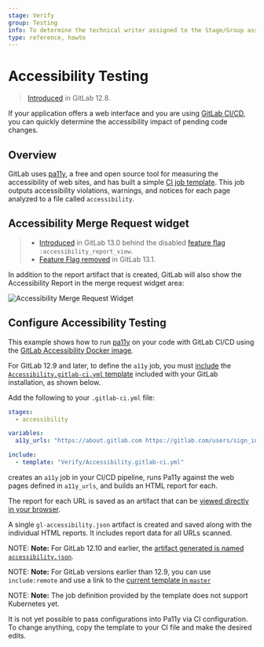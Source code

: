 ```yaml
---
stage: Verify
group: Testing
info: To determine the technical writer assigned to the Stage/Group associated with this page, see https://about.gitlab.com/handbook/engineering/ux/technical-writing/#assignments
type: reference, howto
---
```


# Accessibility Testing

> [Introduced](https://gitlab.com/gitlab-org/gitlab/-/merge_requests/25144) in GitLab 12.8.

If your application offers a web interface and you are using
[GitLab CI/CD](../../../ci/README.md), you can quickly determine the accessibility
impact of pending code changes.

## Overview

GitLab uses [pa11y](https://pa11y.org/), a free and open source tool for
measuring the accessibility of web sites, and has built a simple
[CI job template](https://gitlab.com/gitlab-org/gitlab/blob/master/lib/gitlab/ci/templates/Verify/Accessibility.gitlab-ci.yml).
This job outputs accessibility violations, warnings, and notices for each page
analyzed to a file called `accessibility`.

## Accessibility Merge Request widget

> - [Introduced](https://gitlab.com/gitlab-org/gitlab/-/issues/39425) in GitLab 13.0 behind the disabled [feature flag](../../../administration/feature_flags.md) `:accessibility_report_view`.
> - [Feature Flag removed](https://gitlab.com/gitlab-org/gitlab/-/issues/217372) in GitLab 13.1.

In addition to the report artifact that is created, GitLab will also show the
Accessibility Report in the merge request widget area:

![Accessibility Merge Request Widget](img/accessibility_mr_widget_v13_0.png)

## Configure Accessibility Testing

This example shows how to run [pa11y](https://pa11y.org/)
on your code with GitLab CI/CD using the [GitLab Accessibility Docker image](https://gitlab.com/gitlab-org/ci-cd/accessibility).

For GitLab 12.9 and later, to define the `a11y` job, you must
[include](../../../ci/yaml/README.md#includetemplate) the
[`Accessibility.gitlab-ci.yml` template](https://gitlab.com/gitlab-org/gitlab/blob/master/lib/gitlab/ci/templates/Verify/Accessibility.gitlab-ci.yml)
included with your GitLab installation, as shown below.

Add the following to your `.gitlab-ci.yml` file:

```yaml
stages:
  - accessibility

variables:
  a11y_urls: "https://about.gitlab.com https://gitlab.com/users/sign_in"

include:
  - template: "Verify/Accessibility.gitlab-ci.yml"
```

creates an `a11y` job in your CI/CD pipeline, runs
Pa11y against the web pages defined in `a11y_urls`, and builds an HTML report for each.

The report for each URL is saved as an artifact that can be [viewed directly in your browser](../../../ci/pipelines/job_artifacts.md#browsing-artifacts).

A single `gl-accessibility.json` artifact is created and saved along with the individual HTML reports.
It includes report data for all URLs scanned.

NOTE: **Note:**
For GitLab 12.10 and earlier, the [artifact generated is named `accessibility.json`](https://gitlab.com/gitlab-org/ci-cd/accessibility/-/merge_requests/9).

NOTE: **Note:**
For GitLab versions earlier than 12.9, you can use `include:remote` and use a
link to the [current template in `master`](https://gitlab.com/gitlab-org/gitlab/-/raw/master/lib/gitlab/ci/templates/Verify/Accessibility.gitlab-ci.yml)

NOTE: **Note:**
The job definition provided by the template does not support Kubernetes yet.

It is not yet possible to pass configurations into Pa11y via CI configuration. To change anything,
copy the template to your CI file and make the desired edits.
